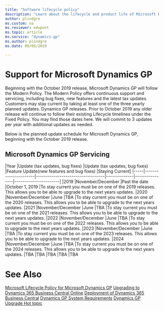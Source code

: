 ```yaml
---
title: "Software lifecycle policy"
description: "Learn about the lifecycle and product life of Microsoft Dynamics GP."
author: plindgre
ms.custom: na
ms.reviewer: edupont
ms.topic: article
ms.service: "dynamics-gp"
ms.author: plindgre
ms.date: 09/05/2019

---
```


# Support for Microsoft Dynamics GP

Beginning with the October 2019 release, Microsoft Dynamics GP will follow the Modern Policy. The Modern Policy offers continuous support and servicing, including bug fixes, new features and the latest tax updates. Customers may stay current by taking at least one of the three yearly planned updates. Dynamics GP releases.  Prior to October 2019 any older release will continue to follow their existing Lifecycle timelines under the Fixed Policy. You may find those dates here.  We will commit to 3 updates per year with additional updates as needed. 
 
Below is the planned update schedule for Microsoft Dynamics GP, beginning with the October 2019 release.
 
## Microsoft Dynamics GP Servicing 
|Year |Update (tax updates, bug fixes) |Update (tax updates, bug fixes)   |Feature Update(new features and bug fixes)    |Staying Current|
|-----|----------------------|-----------------------------------|--------------|----------------|-----------------------|
|2019	|November/December 	   |Past the date	    |October 1, 2019	|To stay current you must be on one of the 2019 releases.  This allows you to be able to upgrade to the next years updates.
|2020	|November/December	   |June	            |TBA	            |To stay current you must be on one of the 2020 releases.  This allows you to be able to upgrade to the next years updates.
|2021	|November/December	   |June	            |TBA	            |To stay current you must be on one of the 2021 releases.  This allows you to be able to upgrade to the next years updates.
|2022	|November/December	   |June	            |TBA	            |To stay current you must be on one of the 2022 releases.  This allows you to be able to upgrade to the next years updates.
|2023	|November/December	   |June	            |TBA	            |To stay current you must be on one of the 2023 releases.  This allows you to be able to upgrade to the next years updates.
|2024	|November/December	   |June	            |TBA	            |To stay current you must be on one of the 2024 releases.  This allows you to be able to upgrade to the next years updates.
|TBA	|TBA              	   |TBA 	            |TBA	            |TBA	 	 
 
# See Also
[Microsoft Lifecycle Policy for Microsoft Dynamics GP](https://support.microsoft.com/en-us/lifecycle/search?alpha=Dynamics%20GP) 
[Upgrading to Dynamics 365 Business Central Online](https://docs.microsoft.com/en-us/dynamics365/business-central/dev-itpro/upgrade/upgrading-to-business-central-online) 
[Deployment of Dynamics 365 Business Central](https://docs.microsoft.com/en-us/dynamics365/business-central/dev-itpro/deployment/deployment)
[Dynamics GP System Requirements]()
[Dynamics GP Upgrade Hot topic]()
